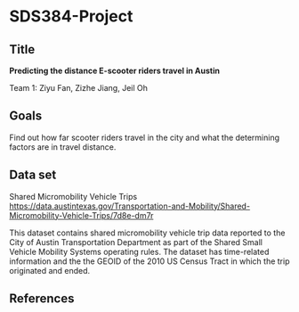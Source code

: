 # SDS384-Project

## Title
**Predicting the distance E-scooter riders travel in Austin**

Team 1: Ziyu Fan, Zizhe Jiang, Jeil Oh

## Goals
Find out how far scooter riders travel in the city and what the determining factors are in travel distance.

## Data set
Shared Micromobility Vehicle Trips
https://data.austintexas.gov/Transportation-and-Mobility/Shared-Micromobility-Vehicle-Trips/7d8e-dm7r

This dataset contains shared micromobility vehicle trip data reported to the City of Austin Transportation Department as part of the Shared Small Vehicle Mobility Systems operating rules. The dataset has time-related information and the the GEOID of the 2010 US Census Tract in which the trip originated and ended. 

## References
